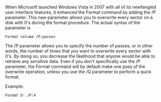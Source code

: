 
When Microsoft launched Windows Vista in 2007 with all of its newfangled user interface features, it enhanced the Format command by adding the /P parameter. This new parameter allows you to overwrite every sector on a disk with 0's during the format procedure. The actual syntax of the parameter is
```
Format volume /P:passes
```
The /P parameter allows you to specify the number of passes, or in other words, the number of times that you want to overwrite every sector with 0's. By doing so, you decrease the likelihood that anyone would be able to retrieve any sensitive data. Even if you don't specifically use the /P parameter, the Format command will by default make one pass of the overwrite operation, unless you use the /Q parameter to perform a quick format.

Example:
```
Format D: /P:4
```
